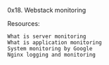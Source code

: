 0x18. Webstack monitoring 


Resources:



    What is server monitoring
    What is application monitoring
    System monitoring by Google
    Nginx logging and monitoring

